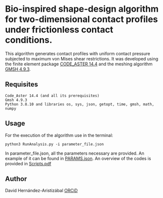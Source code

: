 # Bio-inspired shape-design algorithm for two-dimensional contact profiles under frictionless contact conditions.
This algorithm generates contact profiles with uniform contact pressure
subjected to maximum von Mises shear restrictions.
It was developed using the finite element package 
[CODE_ASTER 14.4](https://code-aster.org/) and the meshing algorithm
[GMSH 4.9.3](https://gmsh.info/doc/texinfo/gmsh.html).

## Requisites
    Code_Aster 14.4 (and all its prerequisites)
    Gmsh 4.9.3
    Python 3.8.10 and libraries os, sys, json, getopt, time, gmsh, math, numpy

## Usage
For the execution of the algorithm use in the terminal:

    python3 RunAnalysis.py -i parameter_file.json

In parameter_file.json, all the parameters necessary are provided.
An example of it can be found in [PARAMS.json](examples/PlaneStrain/PARAMS.json).
An overview of the codes is provided in
[Scripts.pdf](Documentation/StableVersion/Scripts.pdf)

## Author
David Hernández-Aristizábal
[ORCiD](https://orcid.org/0000-0003-4041-3785)
